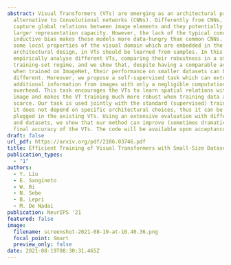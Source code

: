 ```yaml
---
abstract: Visual Transformers (VTs) are emerging as an architectural paradigm
  alternative to Convolutional networks (CNNs). Differently from CNNs, VTs can
  capture global relations between image elements and they potentially have a
  larger representation capacity. However, the lack of the typical convolutional
  inductive bias makes these models more data-hungry than common CNNs. In fact,
  some local properties of the visual domain which are embedded in the CNN
  architectural design, in VTs should be learned from samples. In this paper, we
  empirically analyse different VTs, comparing their robustness in a small
  training-set regime, and we show that, despite having a comparable accuracy
  when trained on ImageNet, their performance on smaller datasets can be largely
  different. Moreover, we propose a self-supervised task which can extract
  additional information from images with only a negligible computational
  overhead. This task encourages the VTs to learn spatial relations within an
  image and makes the VT training much more robust when training data are
  scarce. Our task is used jointly with the standard (supervised) training and
  it does not depend on specific architectural choices, thus it can be easily
  plugged in the existing VTs. Using an extensive evaluation with different VTs
  and datasets, we show that our method can improve (sometimes dramatically) the
  final accuracy of the VTs. The code will be available upon acceptance.
draft: false
url_pdf: https://arxiv.org/pdf/2106.03746.pdf
title: Efficient Training of Visual Transformers with Small-Size Datasets
publication_types:
  - "1"
authors:
  - Y. Liu
  - E. Sangineto
  - W. Bi
  - N. Sebe
  - B. Lepri
  - M. De Nadai
publication: NeurIPS '21
featured: false
image:
  filename: screenshot-2021-08-19-at-10.40.36.png
  focal_point: Smart
  preview_only: false
date: 2021-08-19T08:30:31.465Z
---
```

